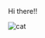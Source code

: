 Hi there!!

			  

<!-- ![well_HI](https://user-images.githubusercontent.com/111817411/212458071-358f42ab-c40a-44a6-b848-5da1f5c3e26a.gif) -->
![cat](https://user-images.githubusercontent.com/111817411/220240641-a7ced344-7585-4d48-aad0-1df7e84c536e.gif)
<!--
**IgorPredko/IgorPredko** is a ✨ _special_ ✨ repository because its `README.md` (this file) appears on your GitHub profile.

Here are some ideas to get you started:

- 🔭 I’m currently working on ...
- 🌱 I’m currently learning ...
- 👯 I’m looking to collaborate on ...
- 🤔 I’m looking for help with ...
- 💬 Ask me about ...
- 📫 How to reach me: ...
- 😄 Pronouns: ...
- ⚡ Fun fact: ...
-->
